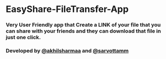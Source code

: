# EasyShare-FileTransfer-App
### Very User Friendly app that Create a LINK of your file that you can share with your friends and they can download that file in just one click.

### Developed by  [@akhilsharmaa](https://github.com/akhilsharmaa) and [@sarvottamm](https://github.com/sarvottamm)
